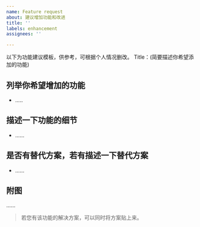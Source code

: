 ```yaml
---
name: Feature request
about: 建议增加功能和改进
title: ''
labels: enhancement
assignees: ''

---
```


以下为功能建议模板，供参考，可根据个人情况删改。
Title：(简要描述你希望添加的功能)

## 列举你希望增加的功能
* .....

## 描述一下功能的细节
* ......

## 是否有替代方案，若有描述一下替代方案
* ......

## 附图
......

> 若您有该功能的解决方案，可以同时将方案贴上来。
